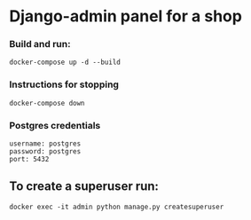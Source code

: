# Django-admin panel for a shop

### Build and run:

`docker-compose up -d --build`

### Instructions for stopping

`docker-compose down`

### Postgres credentials
```
username: postgres
password: postgres
port: 5432
```

## To create a superuser run:
`docker exec -it admin python manage.py createsuperuser`